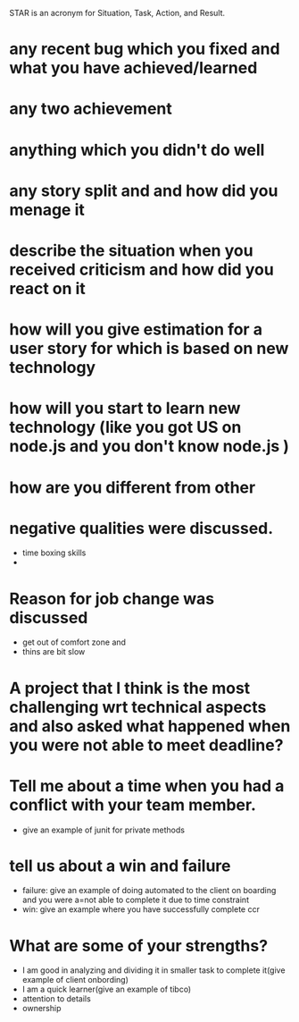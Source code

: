 STAR is an acronym for Situation, Task, Action, and Result.

# any recent bug which you fixed and what you have achieved/learned

# any two achievement

# anything which you didn't do well

# any story split and and how did you menage it

# describe the situation when you received criticism and how did you react on it

# how will you give estimation for a user story for which is based on new technology

# how will you start to learn new technology (like you got US on node.js and you don't know node.js )

# how are you different from other 
# negative qualities were discussed.
* time boxing skills
* 
# Reason for job change was discussed
* get out of comfort zone and 
* thins are bit slow 
# A project that I think is the most challenging wrt technical aspects and also asked what happened when you were not able to meet deadline?

# Tell me about a time when you had a conflict with your team member.
* give an example of junit for private methods
# tell us about a win and failure
* failure: give an example of doing automated to the client on boarding and you were a=not able to complete it due to time constraint
* win: give an example where you have successfully complete ccr 
# What are some of your strengths?
* I am good in analyzing and dividing it in smaller task to complete it(give example of client onbording)
* I am a quick learner(give an example of tibco)
* attention to details
* ownership 
